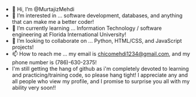 - 👋 Hi, I’m @MurtajizMehdi
- 👀 I’m interested in ... software development, databases, and anything that can make me a better coder!
- 🌱 I’m currently learning ... Information Technology / software engineering at Florida International University!
- 💞️ I’m looking to collaborate on ... Python, HTML/CSS, and JavaScript projects!
- 📫 How to reach me ... my email is chicomehdi1234@gmail.com, and my phone number is (786)-630-2375!
- I'm still getting the hang of github as i'm completely devoted to learning and practicing/training code, so please hang tight! I appreciate any and all people who view my profile, and I promise to surprise you all with my ability very soon!!

<!---
MurtajizMehdi/MurtajizMehdi is a ✨ special ✨ repository because its `README.md` (this file) appears on your GitHub profile.
You can click the Preview link to take a look at your changes.
--->
